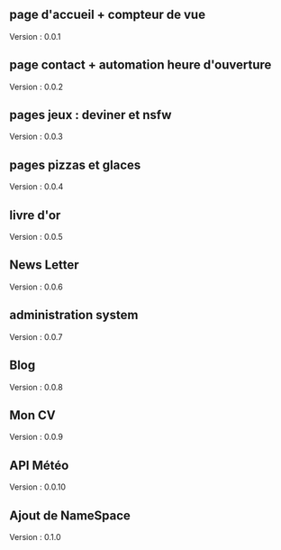 ## page d'accueil + compteur de vue ##
Version : 0.0.1

## page contact + automation heure d'ouverture ##
Version : 0.0.2

## pages jeux : deviner et nsfw ##
Version : 0.0.3

## pages pizzas et glaces ##
Version : 0.0.4

## livre d'or ##
Version : 0.0.5

## News Letter ##
Version : 0.0.6

## administration system ##
Version : 0.0.7

## Blog ##
Version : 0.0.8

## Mon CV ##
Version : 0.0.9

## API Météo ##
Version : 0.0.10

## Ajout de NameSpace
Version : 0.1.0
